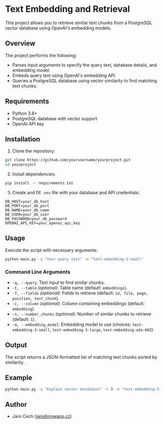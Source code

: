 # Text Embedding and Retrieval

This project allows you to retrieve similar text chunks from a PostgreSQL vector database using OpenAI's embedding models.

## Overview

The project performs the following:
- Parses input arguments to specify the query text, database details, and embedding model.
- Embeds query text using OpenAI's embedding API.
- Queries a PostgreSQL database using vector similarity to find matching text chunks.

## Requirements
- Python 3.8+
- PostgreSQL database with vector support
- OpenAI API key

## Installation

1. Clone the repository:

```bash
git clone https://github.com/yourusername/yourproject.git
cd yourproject
```

2. Install dependencies:

```bash
pip install -r requirements.txt
```

3. Create and fill `.env` file with your database and API credentials:

```
DB_HOST=your_db_host
DB_PORT=your_db_port
DB_NAME=your_db_name
DB_USER=your_db_user
DB_PASSWORD=your_db_password
OPENAI_API_KEY=your_openai_api_key
```

## Usage

Execute the script with necessary arguments:

```bash
python main.py -q "Your query text" -m "text-embedding-3-small"
```

### Command Line Arguments

- `-q, --query`: Text input to find similar chunks.
- `-t, --table` *(optional)*: Table name (default: `embeddings`).
- `-f, --fields` *(optional)*: Fields to retrieve (default: `id, file, page, position, text_chunk`).
- `-c, --column` *(optional)*: Column containing embeddings (default: `embedding`).
- `-n, --number_chunks` *(optional)*: Number of similar chunks to retrieve (default: `1`).
- `-m, --embedding_model`: Embedding model to use (choices: `text-embedding-3-small`, `text-embedding-3-large`, `text-embedding-ada-002`).

## Output

The script returns a JSON-formatted list of matching text chunks sorted by similarity.

## Example

```bash
python main.py -q "Explain vector databases" -n 3 -m "text-embedding-3-small"
```

## Author

- Jaro Cech (jaro@nowapp.cz)


